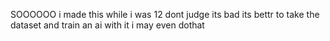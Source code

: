 SOOOOOO i made this while i was 12 dont judge its bad its bettr to take the dataset and train an ai with it i may even dothat
